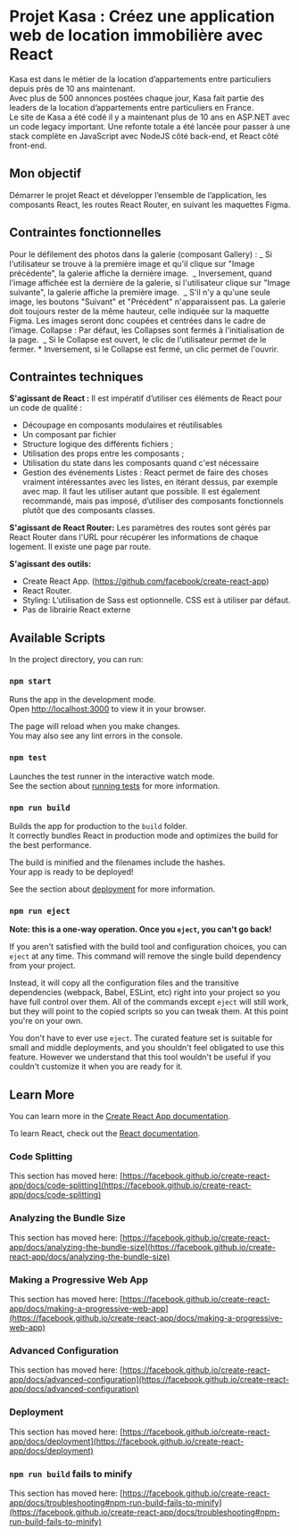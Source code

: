 # Projet Kasa : Créez une application web de location immobilière avec React

Kasa est dans le métier de la location d’appartements entre particuliers depuis près de 10 ans maintenant.  
Avec plus de 500 annonces postées chaque jour, Kasa fait partie des leaders de la location d’appartements entre particuliers en France.  
Le site de Kasa a été codé il y a maintenant plus de 10 ans en ASP.NET avec un code legacy important. Une refonte totale a été lancée pour passer à une stack complète en JavaScript avec NodeJS côté back-end, et React côté front-end.

## Mon objectif

Démarrer le projet React et développer l’ensemble de l’application, les composants React, les routes React Router, en suivant les maquettes Figma.

## Contraintes fonctionnelles

Pour le défilement des photos dans la galerie (composant Gallery) :
_ Si l'utilisateur se trouve à la première image et qu'il clique sur "Image précédente", la galerie affiche la dernière image. 
_ Inversement, quand l'image affichée est la dernière de la galerie, si l'utilisateur clique sur "Image suivante", la galerie affiche la première image. 
_ S'il n'y a qu'une seule image, les boutons "Suivant" et "Précédent" n'apparaissent pas.
La galerie doit toujours rester de la même hauteur, celle indiquée sur la maquette Figma. Les images seront donc coupées et centrées dans le cadre de l’image.
Collapse : Par défaut, les Collapses sont fermés à l'initialisation de la page. 
_ Si le Collapse est ouvert, le clic de l'utilisateur permet de le fermer. \* Inversement, si le Collapse est fermé, un clic permet de l'ouvrir.

## Contraintes techniques

**S'agissant de React :**
Il est impératif d’utiliser ces éléments de React pour un code de qualité :

- Découpage en composants modulaires et réutilisables
- Un composant par fichier
- Structure logique des différents fichiers ;
- Utilisation des props entre les composants ;
- Utilisation du state dans les composants quand c'est nécessaire
- Gestion des événements
  Listes : React permet de faire des choses vraiment intéressantes avec les listes, en itérant dessus, par exemple avec map. Il faut les utiliser
  autant que possible. Il est également recommandé, mais pas imposé, d’utiliser des composants fonctionnels plutôt que des composants classes.

**S'agissant de React Router:**
Les paramètres des routes sont gérés par React Router dans l'URL pour récupérer les informations de chaque logement. Il existe une page par route.

**S'agissant des outils:**

- Create React App. (https://github.com/facebook/create-react-app)
- React Router.
- Styling: L’utilisation de Sass est optionnelle. CSS est à utiliser par défaut.
- Pas de librairie React externe

## Available Scripts

In the project directory, you can run:

### `npm start`

Runs the app in the development mode.\
Open [http://localhost:3000](http://localhost:3000) to view it in your browser.

The page will reload when you make changes.\
You may also see any lint errors in the console.

### `npm test`

Launches the test runner in the interactive watch mode.\
See the section about [running tests](https://facebook.github.io/create-react-app/docs/running-tests) for more information.

### `npm run build`

Builds the app for production to the `build` folder.\
It correctly bundles React in production mode and optimizes the build for the best performance.

The build is minified and the filenames include the hashes.\
Your app is ready to be deployed!

See the section about [deployment](https://facebook.github.io/create-react-app/docs/deployment) for more information.

### `npm run eject`

**Note: this is a one-way operation. Once you `eject`, you can't go back!**

If you aren't satisfied with the build tool and configuration choices, you can `eject` at any time. This command will remove the single build dependency from your project.

Instead, it will copy all the configuration files and the transitive dependencies (webpack, Babel, ESLint, etc) right into your project so you have full control over them. All of the commands except `eject` will still work, but they will point to the copied scripts so you can tweak them. At this point you're on your own.

You don't have to ever use `eject`. The curated feature set is suitable for small and middle deployments, and you shouldn't feel obligated to use this feature. However we understand that this tool wouldn't be useful if you couldn't customize it when you are ready for it.

## Learn More

You can learn more in the [Create React App documentation](https://facebook.github.io/create-react-app/docs/getting-started).

To learn React, check out the [React documentation](https://reactjs.org/).

### Code Splitting

This section has moved here: [https://facebook.github.io/create-react-app/docs/code-splitting](https://facebook.github.io/create-react-app/docs/code-splitting)

### Analyzing the Bundle Size

This section has moved here: [https://facebook.github.io/create-react-app/docs/analyzing-the-bundle-size](https://facebook.github.io/create-react-app/docs/analyzing-the-bundle-size)

### Making a Progressive Web App

This section has moved here: [https://facebook.github.io/create-react-app/docs/making-a-progressive-web-app](https://facebook.github.io/create-react-app/docs/making-a-progressive-web-app)

### Advanced Configuration

This section has moved here: [https://facebook.github.io/create-react-app/docs/advanced-configuration](https://facebook.github.io/create-react-app/docs/advanced-configuration)

### Deployment

This section has moved here: [https://facebook.github.io/create-react-app/docs/deployment](https://facebook.github.io/create-react-app/docs/deployment)

### `npm run build` fails to minify

This section has moved here: [https://facebook.github.io/create-react-app/docs/troubleshooting#npm-run-build-fails-to-minify](https://facebook.github.io/create-react-app/docs/troubleshooting#npm-run-build-fails-to-minify)
